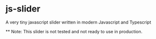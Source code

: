 # js-slider
A very tiny javascript slider written in modern Javascript and Typescript


** Note: This slider is not tested and not ready to use in production. 
